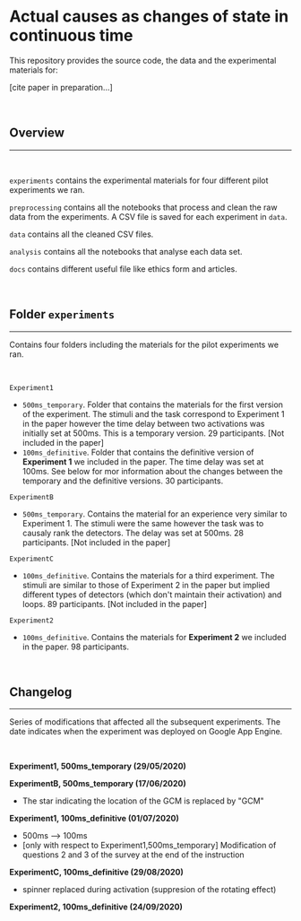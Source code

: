 # Actual causes as changes of state in continuous time

This repository provides the source code, the data and the experimental materials for: 

[cite paper in preparation...]

<br>

## Overview
---
<br>

`experiments` contains the experimental materials for four different pilot experiments we ran.

`preprocessing` contains all the notebooks that process and clean the raw data from the experiments. A CSV file is saved for each experiment in `data`.

`data` contains all the cleaned CSV files.

`analysis` contains all the notebooks that analyse each data set.

`docs` contains different useful file like ethics form and articles.

<br>

## Folder `experiments`
---
Contains four folders including the materials for the pilot experiments we ran.

<br>

`Experiment1`
- `500ms_temporary`. Folder that contains the materials for the first version of the experiment. The stimuli and the task correspond to Experiment 1 in the paper however the time delay between two activations was initially set at 500ms. This is a temporary version. 29 participants. [Not included in the paper]
- `100ms_definitive`. Folder that contains the definitive version of **Experiment 1** we included in the paper. The time delay was set at 100ms. See below for mor information about the changes between the temporary and the definitive versions. 30 participants.

`ExperimentB`
- `500ms_temporary`. Contains the material for an experience very similar to Experiment 1. The stimuli were the same however the task was to causaly rank the detectors. The delay was set at 500ms. 28 participants. [Not included in the paper]

`ExperimentC`
- `100ms_definitive`. Contains the materials for a third experiment. The stimuli are similar to those of Experiment 2 in the paper but implied different types of detectors (which don't maintain their activation) and loops. 89 participants. [Not included in the paper]

`Experiment2`
- `100ms_definitive`. Contains the materials for **Experiment 2** we included in the paper. 98 participants.

<br>

## Changelog
---

Series of modifications that affected all the subsequent experiments. The date indicates when the experiment was deployed on Google App Engine. 

<br>

**Experiment1, 500ms_temporary (29/05/2020)**

**ExperimentB, 500ms_temporary (17/06/2020)**
- The star indicating the location of the GCM is replaced by "GCM"

**Experiment1, 100ms_definitive (01/07/2020)**
- 500ms --> 100ms
- [only with respect to Experiment1,500ms_temporary] Modification of questions 2 and 3 of the survey at the end of the instruction 

**ExperimentC, 100ms_definitive (29/08/2020)**
- spinner replaced during activation (suppresion of the rotating effect)

**Experiment2, 100ms_definitive (24/09/2020)**
